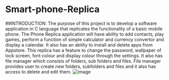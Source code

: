 # Smart-phone-Replica
##INTRODUCTION:
The purpose of this project is to develop a software application in C language that replicates the functionality of a basic mobile phone. The Phone Replica application will have ability to add contacts, play games, perform a function of simple calculator and currency convertor and display a calendar. It also has an ability to install and delete apps from Appstore. This replica has a feature to change the password, wallpaper of lock screen, font colour and display colour through the settings. It also has file manager which consists of folders, sub folders and files. File manager provides user to create new folders, subfolders and files and it also has access to delete and edit them.
![image](https://github.com/nagapraneethk/Smart-phone-Replica/assets/115631392/b75ec369-f1e7-4152-a910-c1605d9f7306)
